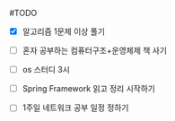 #TODO 

- [x] 알고리즘 1문제 이상 풀기
- [ ] 혼자 공부하는 컴퓨터구조+운영체제 책 사기
- [ ] os 스터디 3시
- [ ] Spring Framework 읽고 정리 시작하기
- [ ] 1주일 네트워크 공부 일정 정하기

